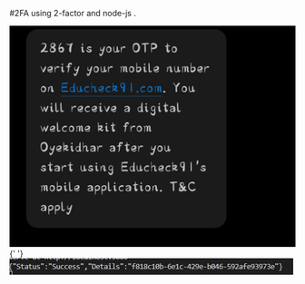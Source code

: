 #2FA using 2-factor and node-js .

![Alt text](./img/Message-screenshot.jpg?raw=true 'Title')<br/>{' '}
![Alt text](./img/terminal.jpg?raw=true 'Title')
